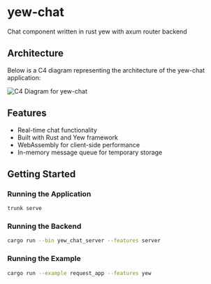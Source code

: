 # yew-chat
Chat component written in rust yew with axum router backend

## Architecture

Below is a C4 diagram representing the architecture of the yew-chat application:

![C4 Diagram for yew-chat](https://www.plantuml.com/plantuml/proxy?src=https://raw.githubusercontent.com/chriamue/yew-chat/main/yew_chat.puml)

## Features

- Real-time chat functionality
- Built with Rust and Yew framework
- WebAssembly for client-side performance
- In-memory message queue for temporary storage

## Getting Started

### Running the Application

```bash
trunk serve
```

### Running the Backend

```bash
cargo run --bin yew_chat_server --features server
```

### Running the Example

```bash
cargo run --example request_app --features yew
```
